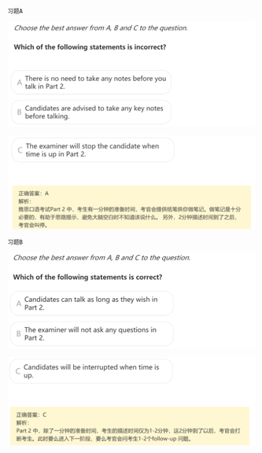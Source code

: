 `习题A`

![image-20240623195850946](assets/4.囗语L3Part2TalkingaboutPeople/image-20240623195850946.png)

![image-20240623195901859](assets/4.囗语L3Part2TalkingaboutPeople/image-20240623195901859.png)

`习题B`

![image-20240623195928653](assets/4.囗语L3Part2TalkingaboutPeople/image-20240623195928653.png)

![image-20240623195941266](assets/4.囗语L3Part2TalkingaboutPeople/image-20240623195941266.png)
